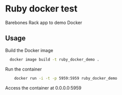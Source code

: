 # Ruby docker test
Barebones Rack app to demo Docker

## Usage
Build the Docker image
```bash
  docker image build -t ruby_docker_demo .
```
Run the container
```bash
    docker run -i -t -p 5959:5959 ruby_docker_demo
```
Access the container at 0.0.0.0:5959
